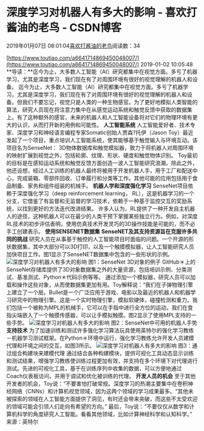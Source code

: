 
# 深度学习对机器人有多大的影响 - 喜欢打酱油的老鸟 - CSDN博客


2019年01月07日 08:01:04[喜欢打酱油的老鸟](https://me.csdn.net/weixin_42137700)阅读数：34


[https://www.toutiao.com/a6641714869450048007/](https://www.toutiao.com/a6641714869450048007/)
2019-01-02 10:05:48
**导读：**迄今为止，大多数人工智能（AI）研究都集中在视觉方面。多亏了机器学习，尤其是深度学习，我们现在有了对周围环境有很好的视觉理解的机器人和设备。
迄今为止，大多数人工智能（AI）研究都集中在视觉方面。多亏了机器学习，尤其是深度学习，我们现在有了对周围环境有很好的视觉理解的机器人和设备。但我们不要忘记，视觉只是人类的一种生物感官。为了更好地模拟人类智能的算法，研究人员现在将注意力集中在从感觉运动系统和触觉反馈中获取的数据集上。有了这种额外的感官，未来的机器人和人工智能设备将对它们的物理环境有更大的认识，从而打开新的用例和可能性。
**人工智能系统**
人工智能爱好者、技术专家、深度学习和神经语言编程专家Somatic创始人贾森?托伊（Jason Toy）最近发起了一个项目，重点培训人工智能系统，使其能够基于触觉输入与环境互动。该项目名为SenseNet： 3D物体数据库和触觉模拟器，致力于将机器人对周围环境的映射扩展到视觉之外，包括轮廓、纹理、形状、硬度和触觉物体识别。
Toy最初的目标是在感知运动系统和触觉反馈方面创造一波人工智能研究浪潮。除此之外，他还设想，经过人工训练的机器人最终将被用于开发机器人手，用于工厂和配送中心，完成装箱、零部件回收、订单履行和分类等工作。其他可能的应用包括用于食品制备、家务和组件组装的机械手。
**机器人学和深度强化学习**
SenseNet项目依赖于深度强化学习（deep reinforcement learning， RL），这是机器学习的一个分支，它借鉴了有监督和无监督的学习技术，依赖于一种基于监控交互的奖励系统，以找到更好的方法迭代改进结果。
许多人认为，RL提供了一种开发自主机器人的途径，这种机器人可以在最少的人类干预下掌握某些独立行为。例如，对深度RL技术的初步评估表明，使用仿真技术开发灵巧的3D操作技能是可能的，而不必手工创建表示。
**使用SENSENET数据集**
**SenseNET及其支持资源旨在克服许多共同的挑战**
研究人员在从事基于触控的人工智能项目时面临的问题。一个开源的形状数据集，其中大部分可以3D打印，以及一个触摸模拟器，让人工智能研究人员加快项目工作。图1显示了SenseNET数据集中包含的一些形状的示例。
![深度学习对机器人有多大的影响](http://p99.pstatp.com/large/pgc-image/13283705b84c4e7e8d72090acdd1331c)
图1：SenseNet 3D对象的例子
GitHub＊上的SenseNet存储库提供了3D对象数据集之外的大量资源，包括培训示例、分类测试、基准测试、Python＊代码示例等等。
通过添加一个模拟器，研究人员可以加载和操作这些对象，从而使数据集更加有用。Toy解释说：“我们在子弹物理引擎上建立了一个层。Bullet是一个广泛应用于游戏、电影以及最近的机器人和机器学习研究中的物理引擎。这是一个实时物理引擎，模拟软硬体，碰撞检测和重力。我们包括一个被称为MPL的机械手，它可以在手指中进行全方位的运动，我们在食指尖端嵌入了一个触摸传感器，可以让手模拟触摸。图2显示了使用MPL支持的一些手势。
![深度学习对机器人有多大的影响](http://p3.pstatp.com/large/pgc-image/588217e3cc5d4dbbb3b2ae2d05281c6a)
图2：SenseNet中可用的机器人手势
**支持技术**
为了加速训练和测试许多强化学习算法玩具使用英特尔的强化学习教练－机器学习测试框架。在Python＊环境中运行，强化学习教练允许开发人员建模代理和环境之间的交互，如图3所示。
![深度学习对机器人有多大的影响](http://p99.pstatp.com/large/pgc-image/8df16151975c4dffa93f0f07856b5636)
图3：通过组合构建块来建模代理
通过结合各种构建模块，提供可视化工具动态显示训练和测试结果，增强学习教练使训练过程更加有效，并支持在多个环境下对代理进行测试。先进的可视化工具，基于在训练序列中收集的数据，可以方便地通过Coach仪表板访问，并用于调试和优化被训练的代理。
**开发人员的机会**
至于其他开发者的机会，Toy说：“不要害怕打破常规。深度学习的热潮主要集中在卷积神经网络（CNNs）和计算机视觉领域，因为这两个领域的学习成果最多。“其他未被探索的领域在人工智能方面提供了洞见，有时还会带来突破，而这些不太受欢迎的领域可能会引领人们走向有希望的方向。”
最后，Toy说：“不要仅仅从数学和计算机科学的角度研究人工智能。看看其他领域，比如计算神经科学和认知科学。”
来源：英特尔

